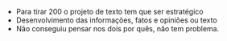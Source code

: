 - Para tirar 200 o projeto de texto tem que ser estratégico
- Desenvolvimento das informações, fatos e opiniões ou texto
- Não conseguiu pensar nos dois por quês, não tem problema. 